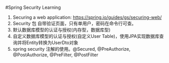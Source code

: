 #Spring Security Learning
1. Securing a web application: https://spring.io/guides/gs/securing-web/
2. Security 包 自带验证页面，只有单用户，密码在命令行可查。
3. 默认数据库模型的认证与授权(内存型，数据库型)
4. 自定义数据库模型的认证与授权(自定义User Table)，使用JPA实现数据库查询并将Entity转换为UserDto对象
5. spring security 注解的使用。@Secured, @PreAuthorize, @PostAuthorize, @PreFilter, @PostFilter
